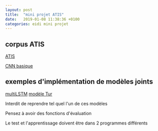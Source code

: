 ```yaml
---
layout: post
title:  "mini projet ATIS"
date:   2019-01-08 11:38:36 +0100
categories: eidi mini projet
---
```


## corpus ATIS

[ATIS](https://sophierosset.github.io/data/data-atis.tar.gz)

[CNN basique](https://sophierosset.github.io/data/atis-cnn.py)

## exemples d'implémentation de modèles joints

 [multiLSTM](https://github.com/SNUDerek/multiLSTM)
 [modèle Tur](https://github.com/yvchen/JointSLU)

Interdit de reprendre tel quel l'un de ces modèles

Pensez à avoir des fonctions d'évaluation

Le test et l'apprentissage doivent être dans 2 programmes différents


